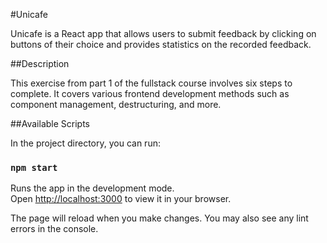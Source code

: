 #Unicafe

Unicafe is a React app that allows users to submit feedback by clicking on buttons of their choice and provides statistics on the recorded feedback.

##Description

This exercise from part 1 of the fullstack course involves six steps to complete. It covers various frontend development methods such as component management, destructuring, and more.

##Available Scripts

In the project directory, you can run:

### `npm start`

Runs the app in the development mode.\
Open [http://localhost:3000](http://localhost:3000) to view it in your browser.

The page will reload when you make changes.
You may also see any lint errors in the console.
